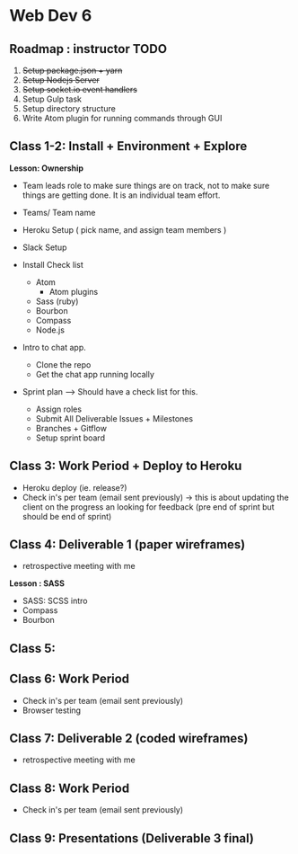 # Web Dev 6

## Roadmap : instructor TODO

1. ~~Setup package.json + yarn~~
1. ~~Setup Nodejs Server~~
1. ~~Setup socket.io event handlers~~
1. Setup Gulp task
1. Setup directory structure
1. Write Atom plugin for running commands through GUI

## Class 1-2: Install + Environment + Explore

  __Lesson: Ownership__

  + Team leads role to make sure things are on track, not to make sure things are getting done. It is an individual team effort.

  + Teams/ Team name
  + Heroku Setup ( pick name, and assign team members )
  + Slack Setup
  + Install Check list
    + Atom
      + Atom plugins
    + Sass (ruby)
    + Bourbon
    + Compass
    + Node.js
  + Intro to chat app.
    + Clone the repo
    + Get the chat app running locally

  + Sprint plan --> Should have a check list for this.
    + Assign roles
    + Submit All Deliverable Issues + Milestones
    + Branches + Gitflow
    + Setup sprint board

## Class 3: Work Period + Deploy to Heroku

  + Heroku deploy (ie. release?)
  + Check in's per team (email sent previously) -> this is about updating the client on the progress an looking for feedback (pre end of sprint but should be end of sprint)

## Class 4: Deliverable 1 (paper wireframes)

  + retrospective meeting with me

  __Lesson : SASS__

  + SASS: SCSS intro
  + Compass
  + Bourbon

## Class 5:

## Class 6: Work Period

  + Check in's per team (email sent previously)
  + Browser testing

## Class 7: Deliverable 2 (coded wireframes)

  + retrospective meeting with me

## Class 8: Work Period

  + Check in's per team (email sent previously)

## Class 9: Presentations (Deliverable 3 final)
